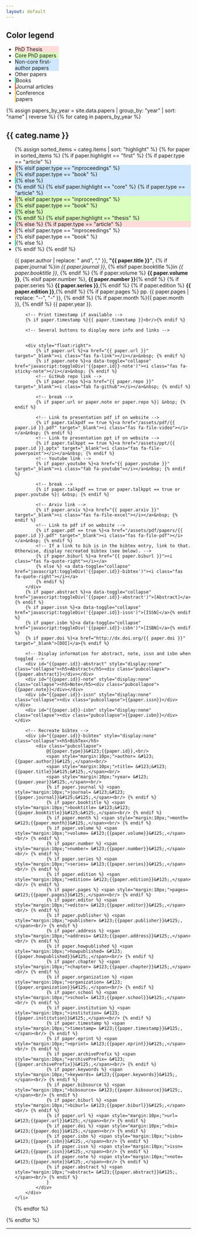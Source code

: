 ```yaml
---
layout: default
---
```


<h2>Color legend</h2>

<div class="pubs"><ul>
<li style="background-color:#ffdcda;width:25%"> PhD Thesis </li>
<li style="background-color:#daffbe;width:25%"> Core PhD papers </li>
<li style="background-color:#d0e8ff;width:25%"> Non-core first-author papers </li>
<li style="width:25%"> Other papers </li>
<li style="border-left: 3px solid #3BD19C; width:25%"> Books </li>
<li style="border-left: 3px solid #ff6a49; width:25%"> Journal articles </li>
<li style="border-left: 3px solid #ffbe55; width:25%"> Conference papers </li>
</ul></div>

<!-- Group papers by year, display in reverse order (most recent first) -->
{% assign papers_by_year = site.data.papers | group_by: "year" | sort: "name" | reverse %}
{% for categ in papers_by_year %}
  <h2 id="{{ categ.name }}">{{ categ.name }}</h2> <!-- Display current year -->
  <div class="pubs"><ul>
  <!-- Display each paper, ordered by highlight type: core, first, none. Color code based on core/first, also on paper type: article/proceedings -->
  {% assign sorted_items = categ.items | sort: "highlight" %}
  {% for paper in sorted_items %}
	{% if paper.highlight == "first" %}
		{% if paper.type == "article" %}
			<li style="background-color:#d0e8ff; border-left: 3px solid #ff6a49">
		{% elsif paper.type == "inproceedings" %}
			<li style="background-color:#d0e8ff; border-left: 3px solid #ffbe55">
		{% elsif paper.type == "book" %}
			<li style="background-color:#d0e8ff; border-left: 3px solid #3BD19C">
		{% else %}
			<li style="background-color:#d0e8ff">
		{% endif %}
	{% elsif paper.highlight == "core" %}
		{% if paper.type == "article" %}
			<li style="background-color:#daffbe; border-left: 3px solid #ff6a49">
		{% elsif paper.type == "inproceedings" %}
			<li style="background-color:#daffbe; border-left: 3px solid #ffbe55">
		{% elsif paper.type == "book" %}
			<li style="background-color:#daffbe; border-left: 3px solid #3BD19C">
		{% else %}
			<li style="background-color:#daffbe">
		{% endif %}
	{% elsif paper.highlight == "thesis" %}
		<li style="background-color:#ffdcda; border-left: 3px solid #3BD19C">
	{% else %}
		{% if paper.type == "article" %}
			<li style="border-left: 3px solid #ff6a49">
		{% elsif paper.type == "inproceedings" %}
			<li style="border-left: 3px solid #ffbe55">
		{% elsif paper.type == "book" %}
			<li style="border-left: 3px solid #3BD19C">
		{% else %}
			<li>
		{% endif %}
	{% endif %}
		<!-- Display citation, IEEE style -->
		<p>
			{{ paper.author | replace: " and", "," }},
			<b>"{{ paper.title }}"</b>, 
			{% if paper.journal %}in  <em>{{ paper.journal }}</em>, {% elsif paper.booktitle %}in <em>{{ paper.booktitle }}</em>, {% endif %}
			{% if paper.volume %} <strong>{{ paper.volume }}</strong>, {% elsif paper.number %}, <strong>{{ paper.number }}</strong>{% endif %}
			{% if paper.series %} <strong>{{ paper.series }}</strong>,{% endif %}
			{% if paper.edition %} <strong>{{ paper.edition }}</strong>,{% endif %}
			{% if paper.pages %} pp. {{ paper.pages | replace: "--", "-" }}, {% endif %}
			{% if paper.month %}{{ paper.month }}, {% endif %} {{ paper.year }}.
		</p>
		
		<!-- Print timestamp if available -->
		{% if paper.timestamp %}{{ paper.timestamp }}<br/>{% endif %}

		<!-- Several buttons to display more info and links -->
		
		
		<div style="float:right">
			{% if paper.url %}<a href="{{ paper.url }}" target="_blank"><i class="fas fa-link"></i></a>&nbsp; {% endif %}
			{% if paper.note %}<a data-toggle="collapse" href="javascript:toggleDiv('{{paper.id}}-note')"><i class="fas fa-sticky-note"></i></a>&nbsp; {% endif %}
			<!-- GitHub repo link -->
			{% if paper.repo %}<a href="{{ paper.repo }}" target="_blank"><i class="fab fa-github"></i></a>&nbsp; {% endif %}
			
			<!-- break -->
			{% if paper.url or paper.note or paper.repo %}| &nbsp; {% endif %}
			
			<!-- Link to presentation pdf if on website -->
			{% if paper.talkpdf == true %}<a href="/assets/pdf/{{ paper.id }}.pdf" target="_blank"><i class="fas fa-file-video"></i></a>&nbsp; {% endif %}
			<!-- Link to presentation ppt if on website -->
			{% if paper.talkppt == true %}<a href="/assets/ppt/{{ paper.id }}.pptx" target="_blank"><i class="fas fa-file-powerpoint"></i></a>&nbsp; {% endif %}
			<!-- Youtube link -->
			{% if paper.youtube %}<a href="{{ paper.youtube }}" target="_blank"><i class="fab fa-youtube"></i></a>&nbsp; {% endif %}
			
			<!-- break -->
			{% if paper.talkpdf == true or paper.talkppt == true or paper.youtube %}| &nbsp; {% endif %}
			
			<!-- Arxiv link -->
			{% if paper.arxiv %}<a href="{{ paper.arxiv }}" target="_blank"><i class="fas fa-file-excel"></i></a>&nbsp; {% endif %}
			<!-- Link to pdf if on website -->
			{% if paper.pdf == true %}<a href="/assets/pdf/papers/{{ paper.id }}.pdf" target="_blank"><i class="fas fa-file-pdf"></i></a>&nbsp; {% endif %}
			<!-- If a link to bib is in the bibtex entry, link to that. Otherwise, display recreated bibtex (see below). -->
			{% if paper.biburl %}<a href="{{ paper.biburl }}"><i class="fas fa-quote-right"></i></a> 
			{% else %} <a data-toggle="collapse" href="javascript:toggleDiv('{{paper.id}}-bibtex')"><i class="fas fa-quote-right"></i></a> 
			{% endif %}
		</div> 
		{% if paper.abstract %}<a data-toggle="collapse" href="javascript:toggleDiv('{{paper.id}}-abstract')">[Abstract]</a>{% endif %}
		{% if paper.issn %}<a data-toggle="collapse" href="javascript:toggleDiv('{{paper.id}}-issn')">[ISSN]</a>{% endif %}
		{% if paper.isbn %}<a data-toggle="collapse" href="javascript:toggleDiv('{{paper.id}}-isbn')">[ISBN]</a>{% endif %}
		{% if paper.doi %}<a href="http://dx.doi.org/{{ paper.doi }}" target="_blank">[DOI]</a>{% endif %}
		
		<!-- Display information for abstract, note, issn and isbn when toggled -->
		<div id="{{paper.id}}-abstract" style="display:none" class="collapse"><h5>Abstract</h5><div class="pubcollapse">{{paper.abstract}}</div></div>
		<div id="{{paper.id}}-note" style="display:none" class="collapse"><h5>Note</h5><div class="pubcollapse">{{paper.note}}</div></div>
		<div id="{{paper.id}}-issn" style="display:none" class="collapse"><div class="pubcollapse">{{paper.issn}}</div></div>
		<div id="{{paper.id}}-isbn" style="display:none" class="collapse"><div class="pubcollapse">{{paper.isbn}}</div></div>
		
		<!-- Recreate bibtex -->
		<div id="{{paper.id}}-bibtex" style="display:none" class="collapse"><h5>BibTex</h5>
			<div class="pubcollapse">
				@{{paper.type}}&#123;{{paper.id}},<br/>
				<span style="margin:10px;">author= &#123;{{paper.author}}&#125;,</span><br/>
				<span style="margin:10px;">title= &#123;&#123;{{paper.title}}&#125;&#125;,</span><br/>
				<span style="margin:10px;">year= &#123;{{paper.year}}&#125;,</span><br/>
				{% if paper.journal %} <span style="margin:10px;">journal= &#123;&#123;{{paper.journal}}&#125;&#125;,</span><br/> {% endif %}
				{% if paper.booktitle %} <span style="margin:10px;">booktitle= &#123;&#123;{{paper.booktitle}}&#125;&#125;,</span><br/> {% endif %}
				{% if paper.month %} <span style="margin:10px;">month= &#123;{{paper.month}}&#125;,</span><br/> {% endif %}
				{% if paper.volume %} <span style="margin:10px;">volume= &#123;{{paper.volume}}&#125;,</span><br/> {% endif %}
				{% if paper.number %} <span style="margin:10px;">number= &#123;{{paper.number}}&#125;,</span><br/> {% endif %}
				{% if paper.series %} <span style="margin:10px;">series= &#123;{{paper.series}}&#125;,</span><br/> {% endif %}
				{% if paper.edition %} <span style="margin:10px;">edition= &#123;{{paper.edition}}&#125;,</span><br/> {% endif %}
				{% if paper.pages %} <span style="margin:10px;">pages= &#123;{{paper.pages}}&#125;,</span><br/> {% endif %}
				{% if paper.editor %} <span style="margin:10px;">editor= &#123;{{paper.editor}}&#125;,</span><br/> {% endif %}
				{% if paper.publisher %} <span style="margin:10px;">publisher= &#123;{{paper.publisher}}&#125;,</span><br/> {% endif %}
				{% if paper.address %} <span style="margin:10px;">address= &#123;{{paper.address}}&#125;,</span><br/> {% endif %}
				{% if paper.howpublished %} <span style="margin:10px;">howpublished= &#123;{{paper.howpublished}}&#125;,</span><br/> {% endif %}
				{% if paper.chapter %} <span style="margin:10px;">chapter= &#123;{{paper.chapter}}&#125;,</span><br/> {% endif %}
				{% if paper.organization %} <span style="margin:10px;">organization= &#123;{{paper.organization}}&#125;,</span><br/> {% endif %}
				{% if paper.school %} <span style="margin:10px;">school= &#123;{{paper.school}}&#125;,</span><br/> {% endif %}
				{% if paper.institution %} <span style="margin:10px;">institution= &#123;{{paper.institution}}&#125;,</span><br/> {% endif %}
				{% if paper.timestamp %} <span style="margin:10px;">timestamp= &#123;{{paper.timestamp}}&#125;,</span><br/> {% endif %}
				{% if paper.eprint %} <span style="margin:10px;">eprint= &#123;{{paper.eprint}}&#125;,</span><br/> {% endif %}
				{% if paper.archivePrefix %} <span style="margin:10px;">archivePrefix= &#123;{{paper.archivePrefix}}&#125;,</span><br/> {% endif %}
				{% if paper.keywords %} <span style="margin:10px;">keywords= &#123;{{paper.keywords}}&#125;,</span><br/> {% endif %}
				{% if paper.bibsource %} <span style="margin:10px;">bibsource= &#123;{{paper.bibsource}}&#125;,</span><br/> {% endif %}
				{% if paper.biburl %} <span style="margin:10px;">biburl= &#123;{{paper.biburl}}&#125;,</span><br/> {% endif %}
				{% if paper.url %} <span style="margin:10px;">url= &#123;{{paper.url}}&#125;,</span><br/> {% endif %}
				{% if paper.doi %} <span style="margin:10px;">doi= &#123;{{paper.doi}}&#125;,</span><br/> {% endif %}
				{% if paper.isbn %} <span style="margin:10px;">isbn= &#123;{{paper.isbn}}&#125;,</span><br/> {% endif %}
				{% if paper.issn %} <span style="margin:10px;">issn= &#123;{{paper.issn}}&#125;,</span><br/> {% endif %}
				{% if paper.note %} <span style="margin:10px;">note= &#123;{{paper.note}}&#125;,</span><br/> {% endif %}
				{% if paper.abstract %} <span style="margin:10px;">abstract= &#123;{{paper.abstract}}&#125;,</span><br/> {% endif %}
				}
			</div>
		</div>
	</li>
  {% endfor %}
  </ul></div>
{% endfor %}

<!---
### [](#header-3)Under review
MoBoGDL
-->


<hr> 

<div class="contactfooter"><a href="mailto:r.d.gaina@qmul.ac.uk"><i class="fas fa-envelope"></i></a> <a href="https://www.researchgate.net/profile/Raluca_Gaina"><i class="fab fa-researchgate"></i></a> <a href="https://scholar.google.co.uk/citations?user=tC5klQYAAAAJ"><i class="fab fa-google"></i></a> <a href="https://www.linkedin.com/in/raluca-gaina-347518114/"><i class="fab fa-linkedin"></i></a> <a href="https://twitter.com/b_gum22"><i class="fab fa-twitter"></i></a> <a href="https://publists.qmul.ac.uk/userprofile.html?uid=41431&em=false"><i class="fas fa-archive"></i></a></div>
